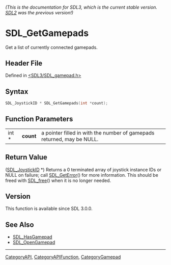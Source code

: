 ###### (This is the documentation for SDL3, which is the current stable version. [SDL2](https://wiki.libsdl.org/SDL2/) was the previous version!)
# SDL_GetGamepads

Get a list of currently connected gamepads.

## Header File

Defined in [<SDL3/SDL_gamepad.h>](https://github.com/libsdl-org/SDL/blob/main/include/SDL3/SDL_gamepad.h)

## Syntax

```c
SDL_JoystickID * SDL_GetGamepads(int *count);
```

## Function Parameters

|       |           |                                                                        |
| ----- | --------- | ---------------------------------------------------------------------- |
| int * | **count** | a pointer filled in with the number of gamepads returned, may be NULL. |

## Return Value

([SDL_JoystickID](SDL_JoystickID) *) Returns a 0 terminated array of
joystick instance IDs or NULL on failure; call
[SDL_GetError](SDL_GetError)() for more information. This should be freed
with [SDL_free](SDL_free)() when it is no longer needed.

## Version

This function is available since SDL 3.0.0.

## See Also

- [SDL_HasGamepad](SDL_HasGamepad)
- [SDL_OpenGamepad](SDL_OpenGamepad)

----
[CategoryAPI](CategoryAPI), [CategoryAPIFunction](CategoryAPIFunction), [CategoryGamepad](CategoryGamepad)

